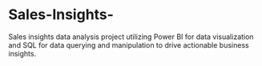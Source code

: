 # Sales-Insights-
Sales insights data analysis project utilizing Power BI for data visualization and SQL for data querying and manipulation to drive actionable business insights.
